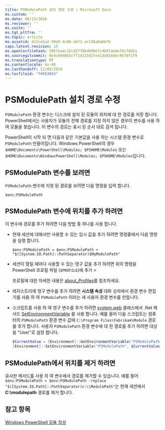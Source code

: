 ```yaml
---
title: PSModulePath 설치 경로 수정 | Microsoft Docs
ms.custom: ''
ms.date: 09/13/2016
ms.reviewer: ''
ms.suite: ''
ms.tgt_pltfrm: ''
ms.topic: article
ms.assetid: dc5ce5a2-50e9-4c88-abf1-ac148a8a6b7b
caps.latest.revision: 15
ms.openlocfilehash: 5957ea4c15cd3778bd09b67c4b97de0ef0cfdd2a
ms.sourcegitcommit: 0e4c69d8b5cf71431592fe41da816dec9b70f1f9
ms.translationtype: MT
ms.contentlocale: ko-KR
ms.lasthandoff: 12/09/2019
ms.locfileid: "74953843"
---
```

# <a name="modifying-the-psmodulepath-installation-path"></a>PSModulePath 설치 경로 수정

`PSModulePath` 환경 변수는 디스크에 설치 된 모듈의 위치에 대 한 경로를 저장 합니다. PowerShell에서는 사용자가 모듈의 전체 경로를 지정 하지 않은 경우이 변수를 사용 하 여 모듈을 찾습니다. 이 변수의 경로는 표시 된 순서 대로 검색 됩니다.

PowerShell이 시작 되 면 다음과 같은 기본값을 사용 하는 시스템 환경 변수로 `PSModulePath` 만들어집니다. Windows PowerShell의 경우 `$HOME\Documents\PowerShell\Modules; $PSHOME\Modules` 또는 `$HOME\Documents\WindowsPowerShell\Modules; $PSHOME\Modules`입니다.

## <a name="to-view-the-psmodulepath-variable"></a>PSModulePath 변수를 보려면

`PSModulePath` 변수에 지정 된 경로를 보려면 다음 명령을 입력 합니다.

`$env:PSModulePath`

## <a name="to-add-locations-to-the-psmodulepath-variable"></a>PSModulePath 변수에 위치를 추가 하려면

이 변수에 경로를 추가 하려면 다음 방법 중 하나를 사용 합니다.

- 현재 세션에 대해서만 사용할 수 있는 임시 값을 추가 하려면 명령줄에서 다음 명령을 실행 합니다.

  `$env:PSModulePath = $env:PSModulePath + "$([System.IO.Path]::PathSeparator)$MyModulePath"`

- 세션이 열릴 때마다 사용할 수 있는 영구 값을 추가 하려면 위의 명령을 PowerShell 프로필 파일 (`$PROFILE`)에 추가 >

  프로필에 대한 자세한 내용은 [about_Profiles](/powershell/module/microsoft.powershell.core/about/about_profiles)를 참조하세요.

- 레지스트리에 영구 변수를 추가 하려면 **시스템 속성** 대화 상자에서 환경 변수 편집기를 사용 하 여 `PSModulePath` 이라는 새 사용자 환경 변수를 만듭니다.

- 스크립트를 사용 하 여 영구 변수를 추가 하려면 [system.web](https://docs.microsoft.com/dotnet/api/system.environment) 클래스에서 .Net 메서드 [SetEnvironmentVariable](https://docs.microsoft.com/dotnet/api/system.environment.setenvironmentvariable) 를 사용 합니다. 예를 들어 다음 스크립트는 컴퓨터의 `PSModulePath` 환경 변수 값에 `C:\Program Files\Fabrikam\Module` 경로를 추가 합니다. 사용자 `PSModulePath` 환경 변수에 대 한 경로를 추가 하려면 대상을 "User"로 설정 합니다.

  ```powershell
  $CurrentValue = [Environment]::GetEnvironmentVariable("PSModulePath", "Machine")
  [Environment]::SetEnvironmentVariable("PSModulePath", $CurrentValue + [System.IO.Path]::PathSeparator + "C:\Program Files\Fabrikam\Modules", "Machine")

  ```

## <a name="to-remove-locations-from-the-psmodulepath"></a>PSModulePath에서 위치를 제거 하려면

유사한 메서드를 사용 하 여 변수에서 경로를 제거할 수 있습니다. 예를 들어 `$env:PSModulePath = $env:PSModulePath -replace "$([System.IO.Path]::PathSeparator)c:\\ModulePath"`는 현재 세션에서 **C:\modulepath** 경로를 제거 합니다.

## <a name="see-also"></a>참고 항목

[Windows PowerShell 모듈 작성](./writing-a-windows-powershell-module.md)
